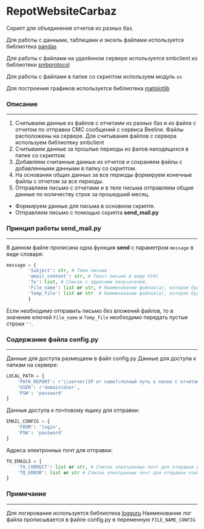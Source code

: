 # RepotWebsiteCarbaz

Скрипт для объединения отчетов из разных баз.

Для работы с данными, таблицами и эксель файлами используется библиотека [pandas](https://pypi.org/project/pandas/)

Для работы с файлами на удалённом сервере используется smbclient из библиотеки [smbprotocol](https://pypi.org/project/smbprotocol/)

Для работы с файлами в папке со скриптом используем модуль `os`

Для построения графиков используется библиотека [matplotlib](https://pypi.org/project/matplotlib/) 
### Описание

------------
1. Считываем данные из файлов с отчетами из разных баз и из файла с отчетом по отправки СМС сообщений с сервиса Beeline.
Файлы расположены на сервере. Для считывания файлов с сервера используем библиотеку smbclient
2. Считываем данные за прошлые периоды из фалов находящихся в папке со скриптом
3. Добавляем считанные данные из отчетов и сохраняем файлы с добавленными данными в папку со скриптом.
4. На основании общих данных за все периоды формируем конечные файлы с отчетом за все периоды.
5. Отправляем письмо с отчетами и в теле письма отправляем общие данные по количеству строк за прошедший месяц.
- Формируем данные для письма в основном скрипте.
- Отправляем письмо с помощью скрипта **send_mail.py**

### Принцип работы send_mail.py

------------

В данном файле прописана одна функция **send** с параметром `message` в виде словаря:

```python
message = {
        'Subject': str, # Тема письма
        'email_content': str, # Текст письма в виде html
        'To': list, # Список с адресами получателей,
        'File_name': list or str, # Наименование файлов(а), которое будет отображаться в письме
        'Temp_file': list or str  # Наименование файлов(а), которое будет добавлено к письму
        }
```
Если необходимо отправить письмо без вложений файлов, то в значение ключей `File_name` и `Temp_file` необходимо передать 
пустые строки `''`.

### Содержание файла config.py

------------

Данные для доступа размещаем в файл config.py
Данные для доступа к папкам на сервере:
````python
LOCAL_PATH = {
    'PATH_REPORT': r'\\server(IP or name)\полный путь к папке с отчетами на сервере',
    'USER': r'domain\User',
    'PSW': 'password'
}
````
Данные доступа к почтовому ящику для отправки:
```python
EMAIL_CONFIG = {
    'FROM': 'login',
    'PSW': 'password'
}
```
Адреса электронных почт для отправки:
````python
TO_EMAILS = {
    'TO_CORRECT': list or str, # Список электронных почт для отправки результатов работы программы
    'TO_ERROR': list or str # Список электронных почт для отправки сообщений об ошибках
}
````
### Примечание 

------------
Для логирования используется библиотека [logguru](https://loguru.readthedocs.io/en/stable/overview.html)
Наименование лог файла прописывается в файле config.py в переменную `FILE_NAME_CONFIG`

